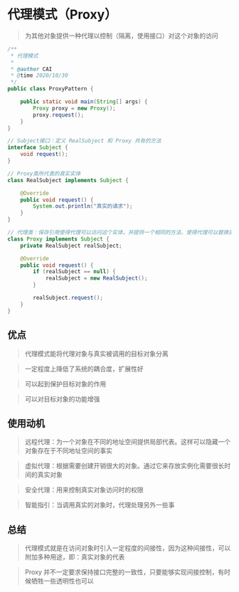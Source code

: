 # 代理模式（Proxy）

> 为其他对象提供一种代理以控制（隔离，使用接口）对这个对象的访问

``` java
/**
 * 代理模式
 *
 * @author CAI
 * @time 2020/10/30
 */
public class ProxyPattern {

    public static void main(String[] args) {
        Proxy proxy = new Proxy();
        proxy.request();
    }
}

// Subject接口：定义 RealSubject 和 Proxy 共有的方法
interface Subject {
    void request();
}

// Proxy类所代表的真实实体
class RealSubject implements Subject {

    @Override
    public void request() {
        System.out.println("真实的请求");
    }
}

// 代理类：保存引用使得代理可以访问这个实体，并提供一个相同的方法，使得代理可以替换实体
class Proxy implements Subject {
    private RealSubject realSubject;

    @Override
    public void request() {
        if (realSubject == null) {
            realSubject = new RealSubject();
        }

        realSubject.request();
    }
}
```

## 优点

> 代理模式能将代理对象与真实被调用的目标对象分离

> 一定程度上降低了系统的耦合度，扩展性好

> 可以起到保护目标对象的作用

> 可以对目标对象的功能增强

## 使用动机

> 远程代理：为一个对象在不同的地址空间提供局部代表。这样可以隐藏一个对象存在于不同地址空间的事实

> 虚拟代理：根据需要创建开销很大的对象。通过它来存放实例化需要很长时间的真实对象

> 安全代理：用来控制真实对象访问时的权限

> 智能指引：当调用真实的对象时，代理处理另外一些事

## 总结

> 代理模式就是在访问对象时引入一定程度的间接性，因为这种间接性，可以附加多种用途，即：真实对象的代表

> Proxy 并不一定要求保持接口完整的一致性，只要能够实现间接控制，有时候牺牲一些透明性也可以